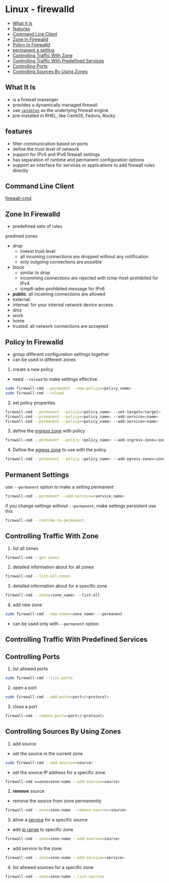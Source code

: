 # Linux - firewalld

* [What It Is](#what-it-is)
* [features](#features)
* [Command Line Client](#command-line-client)
* [Zone In Firewalld](#zone-in-firewalld)
* [Policy In Firewalld](#policy-in-firewalld)
* [permanent a setting](#permanent-a-setting)
* [Controlling Traffic With Zone](#controlling-traffic-with-zone)
* [Controlling Traffic With Predefined Services](#controlling-traffic-with-predefined-services)
* [Controlling Ports](#controlling-ports)
* [Controlling Sources By Using Zones](#controlling-sources-by-using-zones)

## What It Is

- is a firewall mananger
- provides a dynamically managed firewall
- use [`iptables`](linux-iptables.md) as the underlying firewall engine
- pre-installed in RHEL, like CentOS, Fedora, Rocky

## features

- filter communication based on ports
- define the trust level of network
- support for IPv4 and IPv6 firewall settings
- has separation of runtime and permanent configuration options
- support an interface for services or applications to add firewall rules directly

## Command Line Client

[firewall-cmd](linux-firewall-cmd.md)

## Zone In Firewalld

- predefined sets of rules

predined zones

- drop
  - lowest trust level
  - all incoming connections are dropped without any notification
  - only outgoing connections are possible
- block
  - similar to drop
  - incomming connections are rejected with icmp-host-prohibited for IPv4
  - icmp6-adm-prohibited message for IPv6
- **public**: all incoming connections are allowed
- external:
- internal: for your internal network device access
- dmz
- work
- home
- trusted: all network connections are accepted

## Policy In Firewalld

- group different configuration settings together
- can be used in different zones

1. create a new policy

- need `--reload` to make settings effective

```sh
sudo firewall-cmd --permanent --new-policy=<policy_name>
sudo firewall-cmd --reload
```

2. set policy properties

```sh
firewall-cmd --permanent --policy=<policy_name> --set-target=<target>
firewall-cmd --premanent --policy=<policy_name> --add-service=<name>
firewall-cmd --permanent --policy=<policy_name> --add-service=<name>
```

3. define the [ingress zone]() with policy

```sh
firewall-cmd --permanent --policy <policy_name> --add-ingress-zone=<zone_name>
```

4. Define the [egress zone]() to use with the policy

```sh
firewall-cmd --permanent --policy <policy_name> --add-egress-zone=<zone_name>
```

## Permanent Settings

use `--permanent` option to make a setting permanent

```sh
firewall-cmd --permanent --add-service=<service_name>
```

if you change settings without `--permanent`, make settings persistent use this

```sh
firewall-cmd --runtime-to-permanent
```

## Controlling Traffic With Zone

1. list all zones

```sh
firewall-cmd --get-zones
```

2. detailed information about for all zones

```sh
firewall-cmd --list-all-zones
```

3. detailed information about for a specific zone

```sh
firewall-cmd --zone=<zone_name> --list-all
```

4. add new zone

```sh
sudo firewall-cmd --new-zone=<zone_name> --permanent
```

- can be used only with `--permanent` option

## Controlling Traffic With Predefined Services

## Controlling Ports

1. list allowed ports

```sh
sudo firewall-cmd --list-ports
```

2. open a port

```sh
sudo firewall-cmd --add-port=<port>/<protocol>
```

3. close a port

```sh
firewall-cmd --remove-port=<port>/<protocol>
```

## Controlling Sources By Using Zones

1. add source

- set the source in the current zone

```sh
sudo firewall-cmd --add-source=<source>
```

- set the source IP address for a specific zone

```sh
firewall-cmd ==zone=zone-name --add-source=<source>
```

2. **remove** source

- remove the source from zone permanently

```sh
firewall-cmd --zone=zone-name --remove-source=<source>
```

3. allow a [service]() for a specific source

- add [ip range]() to specific zone

```sh
firewall-cmd --zone=zone-name --add-source=<source>
```

- add service to the zone

```sh
firewall-cmd --zone=zone-name --add-service=<service>
```

4. list allowed sources for a specific zone

```sh
firewall-cmd --zone=zone-name --list-sources
```
